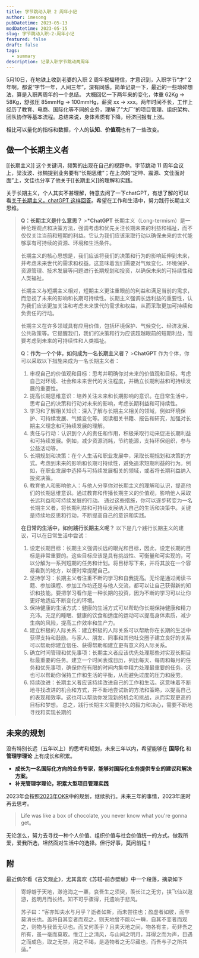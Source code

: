 ```yaml
---
title: 字节跳动入职 2 周年小记
author: imesong
pubDatetime: 2023-05-13
modDatetime: 2023-05-15
slug: 字节跳动入职-2-周年小记
featured: false
draft: false
tags:
  - summary
description: 记录入职字节跳动两周年
---
```


5月10日，在地铁上收到老婆的入职 2 周年祝福短信，才意识到，入职字节“才” 2 年啊，都说“字节一年，人间三年”，深有同感。简单记录一下，最近的一些琐碎想法，算是入职两周年的一个总结。
大概回忆一下两年来的变化，体重 62Kg -> 58Kg，舒张压 85mmHg -> 100mmHg，薪资 xx -> xxx。两年时间不长，工作上经历了教育、电商、国际化等不同的业务，理解了“大厂”的项目管理、组织架构、团队协作等基本流程。总结来说，身体素质有下降，经济回报有上涨。

相比可以量化的指标和数据，个人的**认知**、**价值观**也有了一些改变。

<!--more-->

## 做一个长期主义者

[[长期主义]] 这个关键词，频繁的出现在自己的视野中。字节跳动 11 周年会议上，梁汝波、张楠提到业务要有“长期思维”；在上次的“定坤、震源、文佳面对面”上，文佳也分享了他关于[[长期主义]]的理解和实践。

关于长期主义，个人其实不甚理解，特意去问了一下chatGPT，有想了解的可以看[关于长期主义，chatGPT 这样回答](https://imesong.com/2023/05/13/%E9%95%BF%E6%9C%9F%E4%B8%BB%E4%B9%89/)。希望在工作和生活中，努力践行长期主义思维。

> **Q：长期主义是什么意思？** >**\*ChatGPT**
> 长期主义（Long-termism）是一种伦理观点和决策方法，强调考虑和优先关注长期未来的利益和福祉，而不仅仅关注当前和短期的利益。它认为我们应该采取行动以确保未来的世代能够享有可持续的资源、环境和生活条件。
>
> 长期主义的核心思想是，我们应该将我们的决策和行为的影响延伸到未来，并考虑未来世代的需求和权益。这意味着我们需要对气候变化、环境保护、资源管理、技术发展等问题进行长期规划和投资，以确保未来的可持续性和人类福祉。
>
> 长期主义与短期主义相对，短期主义更注重眼前的利益和满足当前的需求，而忽视了未来的影响和长期可持续性。长期主义强调长远利益的重要性，认为我们应该更加关注和考虑未来世代的需求和权益，从而采取更加可持续和负责任的行动。
>
> 长期主义在许多领域具有应用价值，包括环境保护、气候变化、经济发展、公共政策等。它提醒我们，我们的决策和行为应该超越眼前的短期利益，而要考虑到未来的可持续性和人类福祉。
>
> **Q：作为一个个体，如何成为一名长期主义者？** >**ChatGPT**
> 作为个体，你可以采取以下措施来成为一名长期主义者：
>
> 1.  审视自己的价值观和目标：思考并明确你对未来的价值观和目标。考虑自己对环境、社会和未来世代的关注程度，并确立长期利益和可持续发展的重要性。
> 2.  提高长期思维意识：培养关注未来和长期影响的意识。在日常生活中，思考自己的决策和行动对未来的影响，考虑长期利益和可持续性。
> 3.  学习和了解相关知识：深入了解与长期主义相关的领域，例如环境保护、可持续发展、气候变化等。阅读相关书籍、报告和研究，加强对长期主义理念和可持续发展的理解。
> 4.  责任与行动：认识到个人的责任和作用，积极采取行动来促进长期利益和可持续发展。例如，减少资源消耗，节约能源，支持环保组织，参与公益活动等。
> 5.  长期规划和决策：在个人生活和职业发展中，采取长期规划和决策的方式。考虑到未来的影响和长期可持续性，避免追求短期利益的行为。例如，在职业发展中选择与可持续发展相关的领域，或者将长期利益纳入投资决策。
> 6.  教育他人和影响他人：与他人分享你对长期主义的理解和认识，提高他们的长期思维意识。通过教育和传播长期主义的价值观，影响他人采取长远利益和可持续发展的行动。
>     通过这些措施，你可以逐步转变为一名长期主义者，将长期利益和可持续发展纳入自己的生活和决策中。关键是持续地反思和行动，不断提高自己的意识和实践。
>
> **在日常的生活中，如何践行长期主义呢？**
> 以下是几个践行长期主义的建议，可以在日常生活中尝试：
>
> 1.  设定长期目标：长期主义强调长远的眼光和目标，因此，设定长期的目标是非常重要的。这些目标应该是具有挑战性、可衡量和可实现的，可以分解为一系列短期的任务和计划。将目标写下来，并将其放在一个容易看到的地方，以便时常提醒自己。
> 2.  坚持学习：长期主义者注重不断的学习和自我提高。无论是通过阅读书籍、参加课程、参加工作坊还是与他人交流，都可以让自己获得新的知识和技能。要把学习看作是一种长期的投资，因为不断的学习可以让你更好地适应不断变化的环境。
> 3.  保持健康的生活方式：健康的生活方式可以帮助你长期保持健康和精力充沛。充足的睡眠、健康的饮食和适度的运动可以提高身体素质，减少生病的风险，提高工作效率和生产力。
> 4.  建立积极的人际关系：建立积极的人际关系可以帮助你在长期的生活中获得支持和鼓励。与家人、朋友、同事和其他社交圈子建立良好的关系可以帮助你建立信任、获得帮助和建立更有意义的人际关系。
> 5.  确立时间管理和优先事项：长期主义者应该优先处理那些对实现长期目标最重要的任务。建立一个时间表或日历，列出每天、每周和每月的任务和优先事项，确保你在有限的时间内集中精力处理最重要的任务。这也可以帮助你保持工作和生活的平衡，从而避免过度的压力和疲劳。
> 6.  持续改进：长期主义者应该持续改进自己的工作和生活。这意味着不断地寻找改进的机会和方式，并不断地尝试新的方法和策略，以提高自己的表现和效率。这也可以帮助你发现新的机会和挑战，从而实现更高的目标和梦想。
>     总之，践行长期主义需要持久的毅力和决心，需要不断地寻找和实现长期的

## 未来的规划

没有特别长远（五年以上）的思考和规划，未来三年以内，希望能够在 **国际化** 和 **管理学理论** 上有成长和积累。

- **成长为一名国际化方向的业务专家，能够对国际化业务提供专业的建议和解决方案。**
- **补充管理学理论，积累大型项目管理实践**

2023年会按照[2023年OKR](https://imesong.com/2023/03/12/2023-OKR)中的规划，继续执行。未来三年的事情，2023年底时再去思考。

> Life was like a box of chocolate, you never know what you're gonna get。

无论怎么，努力去寻找一种个人价值、组织价值与社会价值统一的方式。做我所爱，爱我所选，坦然面对生活中的选择。但行好事，莫问前程！

## 附

最近偶尔看《古文观止》，尤其喜欢《苏轼-前赤壁赋》中一个段落，摘录如下

> 寄蜉蝣于天地，渺沧海之一粟，哀吾生之须臾，羡长江之无穷，挟飞仙以遨游，抱明月而长终。知不可乎骤得，托遗响于悲风。
>
> 苏子曰：“客亦知夫水与月乎？逝者如斯，而未尝往也；盈虚者如彼，而卒莫消长也。盖将自其变者而观之，则天地曾不能以一瞬，自其不变者而观之，则物与我皆无尽也。而又何羡乎？且夫天地之间，物各有主，苟非吾之所有，虽一毫而莫取。惟江上之清风，与山间之明月，耳得之而为声，目遇之而成色，取之无禁，用之不竭，是造物者之无尽藏也，而吾与子之所共适。”
